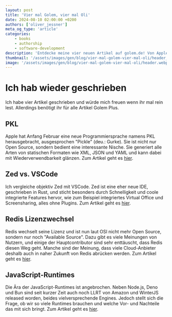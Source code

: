 ```yaml
---
layout: post
title: 'Vier mal Golem, vier mal Oli'
date: 2024-08-10 02:00:00 +0200
authors: ['oliver_jessner']
meta_og_type: 'article'
categories:
    - books
    - authorship
    - software-development
description: 'Entdecke meine vier neuen Artikel auf golem.de! Von Apples PKL bis hin zum Vergleich zwischen Zed und VSCode, von Redis Lizenzwechsel bis zu den neuen JavaScript-Runtimes. Klicke auf die Links, um mehr zu erfahren!'
thumbnail: '/assets/images/gen/blog/vier-mal-golem-vier-mal-oli/header_thumbnail.webp'
image: '/assets/images/gen/blog/vier-mal-golem-vier-mal-oli/header.webp'
---
```


# Ich hab wieder geschrieben

Ich habe vier Artikel geschrieben und würde mich freuen wenn ihr mal rein lest. Allerdings benötigt ihr für alle Artikel Golem Plus.

## PKL

Apple hat Anfang Februar eine neue Programmiersprache namens PKL herausgebracht, ausgesprochen "Pickle" (deu.: Gurke). Sie ist nicht nur Open Source, sondern bedient eine interessante Nische. Sie generiert alle Arten von statischen Formaten wie XML, JSON und YAML und kann dabei mit Wiederverwendbarkeit glänzen. Zum Artikel geht es [hier](https://www.golem.de/news/javascript-bun-greift-nach-dem-platz-von-node-js-2311-179183.html).

## Zed vs. VSCode

Ich vergleiche objektiv Zed mit VSCode. Zed ist eine eher neue IDE, geschrieben in Rust, und sticht besonders durch Schnelligkeit und coole integrierte Features hervor, wie zum Beispiel integriertes Virtual Office und Screensharing, alles ohne Plugins. Zum Artikel geht es [hier]().

## Redis Lizenzwechsel

Redis wechselt seine Lizenz und ist nun laut OSI nicht mehr Open Source, sondern nur noch "Available Source". Dazu gibt es viele Meinungen von Nutzern, und einige der Hauptcontributor sind sehr enttäuscht, dass Redis diesen Weg geht. Manche sind der Meinung, dass viele Cloud-Anbieter deshalb auch in naher Zukunft von Redis abrücken werden. Zum Artikel geht es [hier](https://www.golem.de/news/neues-lizenzmodell-bei-redis-das-ende-einer-open-source-aera-2405-184945.html).

## JavaScript-Runtimes

Die Ära der JavaScript-Runtimes ist angebrochen. Neben Node.js, Deno und Bun sind seit kurzer Zeit auch noch LLRT von Amazon und WinterJS released worden, beides vielversprechende Engines. Jedoch stellt sich die Frage, ob wir so viele Runtimes brauchen und welche Vor- und Nachteile das mit sich bringt. Zum Artikel geht es [hier](/blog/2024-08-05-dynamisches-selbstbild/).
